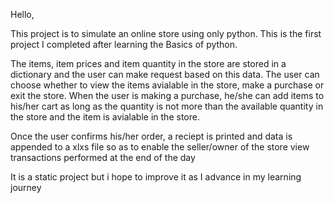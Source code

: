 Hello,

This project is to simulate an online store using only python.
This is the first project I completed after learning the Basics of python.

The items, item prices and item quantity in the store are stored in a dictionary and the user can make request based on this data. The user can choose whether to view
the items avialable in the store, make a purchase or exit the store. When the user is making a purchase, he/she can add items to his/her cart as long as the quantity is not more than 
the available quantity in the store and the item is avialable in the store. 

Once the user confirms his/her order, a reciept is printed and data is appended to a xlxs file so as to enable the seller/owner of the store view transactions performed at the end of the day

It is a static project but i hope to improve it as I advance in my learning journey
